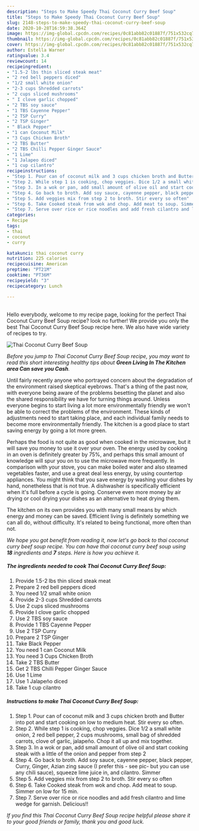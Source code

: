 ```yaml
---
description: "Steps to Make Speedy Thai Coconut Curry Beef Soup"
title: "Steps to Make Speedy Thai Coconut Curry Beef Soup"
slug: 2148-steps-to-make-speedy-thai-coconut-curry-beef-soup
date: 2020-10-28T16:59:38.364Z
image: https://img-global.cpcdn.com/recipes/0c81abb82c01887f/751x532cq70/thai-coconut-curry-beef-soup-recipe-main-photo.jpg
thumbnail: https://img-global.cpcdn.com/recipes/0c81abb82c01887f/751x532cq70/thai-coconut-curry-beef-soup-recipe-main-photo.jpg
cover: https://img-global.cpcdn.com/recipes/0c81abb82c01887f/751x532cq70/thai-coconut-curry-beef-soup-recipe-main-photo.jpg
author: Estella Warner
ratingvalue: 3.4
reviewcount: 14
recipeingredient:
- "1.5-2 lbs thin sliced steak meat"
- "2 red bell peppers diced"
- "1/2 small white onion"
- "2-3 cups Shredded carrots"
- "2 cups sliced mushrooms"
- " I clove garlic chopped"
- "2 TBS soy sauce"
- "1 TBS Cayenne Pepper"
- "2 TSP Curry"
- "2 TSP Ginger"
- " Black Pepper"
- "1 can Coconut Milk"
- "3 Cups Chicken Broth"
- "2 TBS Butter"
- "2 TBS Chilli Pepper Ginger Sauce"
- "1 Lime"
- "1 Jalapeo diced"
- "1 cup cilantro"
recipeinstructions:
- "Step 1. Pour can of coconut milk and 3 cups chicken broth and Butter into pot and start cooking on low to medium heat. Stir every so often."
- "Step 2. While step 1 is cooking, chop veggies. Dice 1/2 a small white onion, 2 red bell pepper, 2 cups mushrooms, small bag of shredded carrots, clove of garlic, jalapeño. Chop it all up and mix together."
- "Step 3. In a wok or pan, add small amount of olive oil and start cooking steak with a little of the onion and pepper from step 2"
- "Step 4. Go back to broth. Add soy sauce, cayenne pepper, black pepper, Curry, Ginger, Azian zing sauce (I prefer this - see pic- but you can use any chili sauce), squeeze lime juice in, and cilantro. Simmer"
- "Step 5. Add veggies mix from step 2 to broth. Stir every so often"
- "Step 6. Take Cooked steak from wok and chop. Add meat to soup. Simmer on low for 15 min."
- "Step 7. Serve over rice or rice noodles and add fresh cilantro and lime wedge for garnish. Delicious!!"
categories:
- Recipe
tags:
- thai
- coconut
- curry

katakunci: thai coconut curry 
nutrition: 225 calories
recipecuisine: American
preptime: "PT21M"
cooktime: "PT36M"
recipeyield: "3"
recipecategory: Lunch

---
```

<br>
Hello everybody, welcome to my recipe page, looking for the perfect Thai Coconut Curry Beef Soup recipe? look no further! We provide you only the best Thai Coconut Curry Beef Soup recipe here. We also have wide variety of recipes to try.
<br>


![Thai Coconut Curry Beef Soup](https://img-global.cpcdn.com/recipes/0c81abb82c01887f/751x532cq70/thai-coconut-curry-beef-soup-recipe-main-photo.jpg)

<i>Before you jump to Thai Coconut Curry Beef Soup recipe, you may want to read this short interesting healthy tips about 
<strong>Green Living In The Kitchen area Can save you Cash</strong>.</i>
</br>

Until fairly recently anyone who portrayed concern about the degradation of the environment raised skeptical eyebrows. That's a thing of the past now, with everyone being aware of the problems besetting the planet and also the shared responsibility we have for turning things around. Unless everyone begins to start living a lot more environmentally friendly we won't be able to correct the problems of the environment. These kinds of adjustments need to start taking place, and each individual family needs to become more environmentally friendly. The kitchen is a good place to start saving energy by going a lot more green.

Perhaps the food is not quite as good when cooked in the microwave, but it will save you money to use it over your oven. The energy used by cooking in an oven is definitely greater by 75%, and perhaps this small amount of knowledge will spur you on to use the microwave more frequently. In comparison with your stove, you can make boiled water and also steamed vegetables faster, and use a great deal less energy, by using countertop appliances. You might think that you save energy by washing your dishes by hand, nonetheless that is not true. A dishwasher is specifically efficient when it's full before a cycle is going. Conserve even more money by air drying or cool drying your dishes as an alternative to heat drying them.

The kitchen on its own provides you with many small means by which energy and money can be saved. Efficient living is definitely something we can all do, without difficulty. It's related to being functional, more often than not.


<i>We hope you got benefit from reading it, now let's go back to thai coconut curry beef soup recipe. You can have thai coconut curry beef soup using <strong>18</strong> ingredients and <strong>7</strong> steps. Here is how you achieve it.
</i>

##### The ingredients needed to cook Thai Coconut Curry Beef Soup:

1. Provide 1.5-2 lbs thin sliced steak meat
1. Prepare 2 red bell peppers diced
1. You need 1/2 small white onion
1. Provide 2-3 cups Shredded carrots
1. Use 2 cups sliced mushrooms
1. Provide  I clove garlic chopped
1. Use 2 TBS soy sauce
1. Provide 1 TBS Cayenne Pepper
1. Use 2 TSP Curry
1. Prepare 2 TSP Ginger
1. Take  Black Pepper
1. You need 1 can Coconut Milk
1. You need 3 Cups Chicken Broth
1. Take 2 TBS Butter
1. Get 2 TBS Chilli Pepper Ginger Sauce
1. Use 1 Lime
1. Use 1 Jalapeño diced
1. Take 1 cup cilantro


##### Instructions to make Thai Coconut Curry Beef Soup:

1. Step 1. Pour can of coconut milk and 3 cups chicken broth and Butter into pot and start cooking on low to medium heat. Stir every so often.
1. Step 2. While step 1 is cooking, chop veggies. Dice 1/2 a small white onion, 2 red bell pepper, 2 cups mushrooms, small bag of shredded carrots, clove of garlic, jalapeño. Chop it all up and mix together.
1. Step 3. In a wok or pan, add small amount of olive oil and start cooking steak with a little of the onion and pepper from step 2
1. Step 4. Go back to broth. Add soy sauce, cayenne pepper, black pepper, Curry, Ginger, Azian zing sauce (I prefer this - see pic- but you can use any chili sauce), squeeze lime juice in, and cilantro. Simmer
1. Step 5. Add veggies mix from step 2 to broth. Stir every so often
1. Step 6. Take Cooked steak from wok and chop. Add meat to soup. Simmer on low for 15 min.
1. Step 7. Serve over rice or rice noodles and add fresh cilantro and lime wedge for garnish. Delicious!!


<i>If you find this Thai Coconut Curry Beef Soup recipe helpful please share it to your good friends or family, thank you and good luck.</i>
